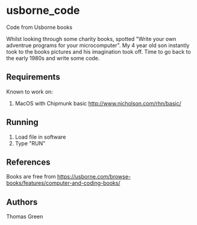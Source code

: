 # usborne_code
Code from Usborne books

Whilst looking through some charity books, spotted "Write your own adventrue programs for your microcomputer".  My 4 year old son instantly took to the books pictures and his imagination took off.  Time to go back to the early 1980s and write some code.

## Requirements

Known to work on:
 1. MacOS with Chipmunk basic http://www.nicholson.com/rhn/basic/

## Running

 1. Load file in software
 2. Type "RUN"

## References

Books are free from https://usborne.com/browse-books/features/computer-and-coding-books/

## Authors
Thomas Green
